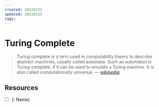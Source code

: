 ```yaml
---
created: 20220225
updated: 20220225
tags:
---
```


# Turing Complete

> Turing complete is a term used in computability theory to describe abstract machines, usually called automata. Such an automaton is Turing complete, if it can be used to emulate a Turing machine. It is also called computationally universal.
> &mdash; <cite>[wikipedia][1]</cite>

## Resources

- [ ] [: Name]

[1]: https://simple.wikipedia.org/wiki/Turing_complete#:~:text=Turing%20complete%20is%20a%20term,programming%20languages%20are%20Turing%2Dcomplete.
